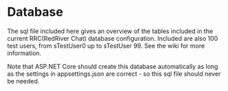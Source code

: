 # Database

The sql file included here gives an overview of the tables included in the current RRC(RedRiver Chat) database configuration. Included are also 100 test users, from sTestUser0 up to sTestUser 99. See the wiki for more information.

Note that ASP.NET Core should create this database automatically as long as the settings in appsettings.json are correct - so this sql file should never be needed.

